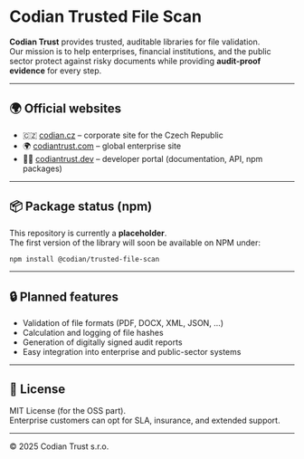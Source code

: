 # Codian Trusted File Scan

**Codian Trust** provides trusted, auditable libraries for file validation.  
Our mission is to help enterprises, financial institutions, and the public sector protect against risky documents while providing **audit-proof evidence** for every step.

---

## 🌍 Official websites
- 🇨🇿 [codian.cz](https://www.codian.cz) – corporate site for the Czech Republic  
- 🌍 [codiantrust.com](https://www.codiantrust.com) – global enterprise site  
- 👩‍💻 [codiantrust.dev](https://www.codiantrust.dev) – developer portal (documentation, API, npm packages)

---

## 📦 Package status (npm)
This repository is currently a **placeholder**.  
The first version of the library will soon be available on NPM under:

```bash
npm install @codian/trusted-file-scan
```

---

## 🔒 Planned features
- Validation of file formats (PDF, DOCX, XML, JSON, …)  
- Calculation and logging of file hashes  
- Generation of digitally signed audit reports  
- Easy integration into enterprise and public-sector systems

---

## 📑 License
MIT License (for the OSS part).  
Enterprise customers can opt for SLA, insurance, and extended support.

---

© 2025 Codian Trust s.r.o.
